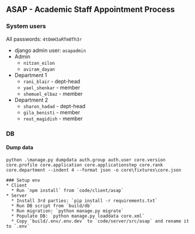 ## ASAP - Academic Staff Appointment Process

### System users

All passwords: `4tOmH3aRTm0Th3r`

* django admin user: `asapadmin`
* Admin
  * `nitzan_eilon`
  * `aviram_dayan`
* Department 1
  * `rani_blair` - dept-head
  * `yael_shenkar` - member
  * `shemuel_elbaz` - member
* Department 2
  * `sharon_hadad` - dept-head
  * `gila_benisti` - member
  * `reut_magidish` - member

### DB
#### Dump data
```
python .\manage.py dumpdata auth.group auth.user core.version core.profile core.application core.applicationstep core.rank core.department --indent 4 --format json -o core\fixtures\core.json

### Setup env
* Client
  * Run `npm install` from `code/client/asap`
* Server
  * Install 3rd parties: `pip install -r requirements.txt`
  * Run DB script from `build/db`
  * Run migration: `python manage.py migrate`
  * Populate DB: `python manage.py loaddata core.xml`
  * Copy `build/.env/.env.dev` to `code/server/src/asap` and rename it to `.env`
